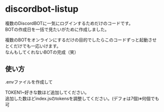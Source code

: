 # discordbot-listup

複数のDiscordBOTに一気にログインするためだけのコードです。  
BOTの作成日を一括で見たいがために作成しました。  

複数のBOTをオンラインにするだけの目的でしたらこのコードずっと起動させとくだけでも一応いけます。  
なんもしてくれないBOTの完成（笑）  

## 使い方  

.envファイルを作成して  

TOKEN1~好きな数ほど追加してください。  
追加した数ほどindex.jsのtokensを調整してください。(デフォは7個)※何個でも可  
